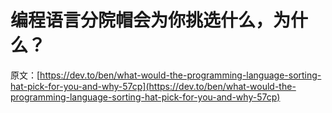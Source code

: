 # 编程语言分院帽会为你挑选什么，为什么？

原文：[https://dev.to/ben/what-would-the-programming-language-sorting-hat-pick-for-you-and-why-57cp](https://dev.to/ben/what-would-the-programming-language-sorting-hat-pick-for-you-and-why-57cp)